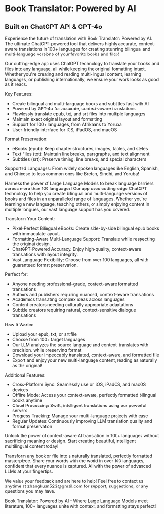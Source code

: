 # Book Translator: Powered by AI
## Built on ChatGPT API & GPT-4o
Experience the future of translation with Book Translator: Powered by AI. The ultimate ChatGPT-powered tool that delivers highly accurate, context-aware translations in 100+ languages for creating stunning bilingual and multi-language versions of your favorite books and files!

Our cutting-edge app uses ChatGPT technology to translate your books and files into any language, all while keeping the original formatting intact. Whether you're creating and reading multi-lingual content, learning languages, or publishing internationally, we ensure your work looks as good as it reads.

Key Features:

- Create bilingual and multi-language books and subtitles fast with AI
- Powered by GPT-4o for accurate, context-aware translations
- Flawlessly translate epub, txt, and srt files into multiple languages
- Maintain exact original layout and formatting
- Support for 100+ languages, from Afrikaans to Yoruba
- User-friendly interface for iOS, iPadOS, and macOS

Format Preservation:

- eBooks (epub): Keep chapter structures, images, tables, and styles
- Text Files (txt): Maintain line breaks, paragraphs, and text alignment
- Subtitles (srt): Preserve timing, line breaks, and special characters

Supported Languages:
From widely spoken languages like English, Spanish, and Chinese to less common ones like Breton, Sindhi, and Yoruba!

Harness the power of Large Language Models to break language barriers across more than 100 languages! Our app uses cutting-edge ChatGPT technology to help you create bilingual and multi-language versions of books and files in an unparalleled range of languages. Whether you're learning a new language, teaching others, or simply enjoying content in multiple tongues, our vast language support has you covered.

Transform Your Content:

- Pixel-Perfect Bilingual eBooks: Create side-by-side bilingual epub books with immaculate layout.
- Formatting-Aware Multi-Language Support: Translate while respecting the original design.
- ChatGPT-Powered Accuracy: Enjoy high-quality, context-aware translations with layout integrity.
- Vast Language Flexibility: Choose from over 100 languages, all with guaranteed format preservation.

Perfect for:

- Anyone needing professional-grade, context-aware formatted translations
- Authors and publishers requiring nuanced, context-aware translations
- Academics translating complex ideas across languages
- Content creators needing culturally appropriate adaptations
- Subtitle creators requiring natural, context-sensitive dialogue translations

How It Works:

- Upload your epub, txt, or srt file
- Choose from 100+ target languages
- Our LLM analyzes the source language and context, translates with precision, while preserving format
- Download your impeccably translated, context-aware, and formatted file
- Export and enjoy your new multi-language content, reading as naturally as the original!

Additional Features:

- Cross-Platform Sync: Seamlessly use on iOS, iPadOS, and macOS devices
- Offline Mode: Access your context-aware, perfectly formatted bilingual books anytime
- Cloud Processing: Swift, intelligent translations using our powerful servers
- Progress Tracking: Manage your multi-language projects with ease
- Regular Updates: Continuously improving LLM translation quality and format preservation

Unlock the power of context-aware AI translation in 100+ languages without sacrificing meaning or design. Start creating beautiful, intelligent multilingual content today!

Transform any book or file into a naturally translated, perfectly formatted masterpiece. Share your words with the world in over 100 languages, confident that every nuance is captured. All with the power of advanced LLMs at your fingertips.

We value your feedback and are here to help! Feel free to contact us anytime at zhangkuan523@gmail.com for support, suggestions, or any questions you may have.

Book Translator: Powered by AI – Where Large Language Models meet literature, 100+ languages unite with context, and formatting stays perfect!

